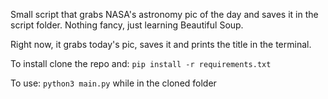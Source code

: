 Small script that grabs NASA's astronomy pic of the day and saves it in the script folder. Nothing fancy, just learning Beautiful Soup. 

Right now, it grabs today's pic, saves it and prints the title in the terminal.

To install clone the repo and: `pip install -r requirements.txt`

To use: `python3 main.py` while in the cloned folder